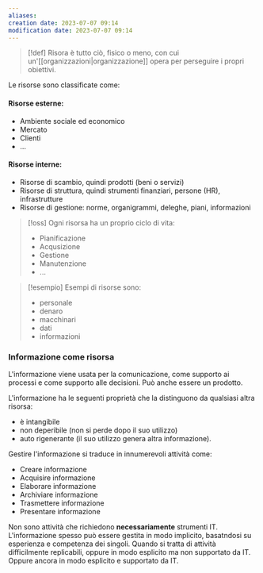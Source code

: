 ```yaml
---
aliases: 
creation date: 2023-07-07 09:14
modification date: 2023-07-07 09:14
---
```


> [!def]
> Risora è tutto ciò, fisico o meno, con cui un'[[organizzazioni|organizzazione]] opera per perseguire i propri obiettivi.

Le risorse sono classificate come:

#### Risorse esterne:
- Ambiente sociale ed economico
- Mercato
- Clienti
- ...

#### Risorse interne:
- Risorse di scambio, quindi prodotti (beni o servizi)
- Risorse di struttura, quindi strumenti finanziari, persone (HR), infrastrutture
- Risorse di gestione: norme, organigrammi, deleghe, piani, informazioni


>[!oss]
>Ogni risorsa ha un proprio ciclo di vita:
>- Pianificazione
>- Acqusizione
>- Gestione
>- Manutenzione
>- ...


>[!esempio]
>Esempi di risorse sono:
>- personale
>- denaro
>- macchinari
>- dati
>- informazioni

### Informazione come risorsa
L'informazione viene usata per la comunicazione, come supporto ai processi e come supporto alle decisioni.
Può anche essere un prodotto.

L'informazione ha le seguenti proprietà che la distinguono da qualsiasi altra risorsa:
- è intangibile
- non deperibile (non si perde dopo il suo utilizzo)
- auto rigenerante (il suo utilizzo genera altra informazione).

Gestire l'informazione si traduce in innumerevoli attività come:
- Creare informazione
- Acquisire informazione
- Elaborare informazione
- Archiviare informazione
- Trasmettere informazione
- Presentare informazione

Non sono attività che richiedono **necessariamente** strumenti IT. L'informazione spesso può essere gestita in modo implicito, basatndosi su esperienza e competenza dei singoli. Quando si tratta di attività difficilmente replicabili, oppure in modo esplicito ma non supportato da IT. Oppure ancora in modo esplicito e supportato da IT.
